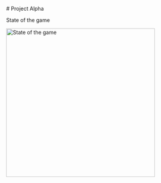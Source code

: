 \# Project Alpha

State of the game

[<img src="https://raw.githubusercontent.com/johangrunden/project-alpha/master/images/project_alpha_state_of_game.png" alt="State of the game" width="400">
](https://github.com/johangrunden/project-alpha/blob/master/images/project_alpha_state_of_game.png)
